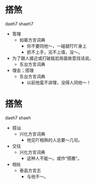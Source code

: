 







# 搭煞
daeh7 shaeh7
+ 答理
  * 如皋方言词典
    - 你不要同他～，一碰就叮吖身上
    - 抓不上手，沰不上墙，没～。
+ 为了跟人接近或打破尴尬局面故意找话说。
  * 东台方言词典
+ 理会；搭理
  * 东台方言词典
    - 以前他蛮不讲理，没得人同他～！

# 搭煞
daeh7 shaeh
+ 搭讪
  * 兴化方言词典
    - 他见吖相熟的人总要～几句。
+ 交往
  * 兴化方言词典
    - 这种人不能～。或作“搭撒”。
+ 相处
  * 泰县方言志
    - 与他不～。
